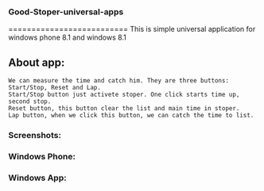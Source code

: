 ### Good-Stoper-universal-apps
==========================
This is simple universal application for windows phone 8.1 and windows 8.1

## About app:
```
We can measure the time and catch him. They are three buttons: Start/Stop, Reset and Lap.
Start/Stop button just activete stoper. One click starts time up, second stop.
Reset button, this button clear the list and main time in stoper.
Lap button, when we click this button, we can catch the time to list.
```
### Screenshots:

### Windows Phone:


### Windows App:


